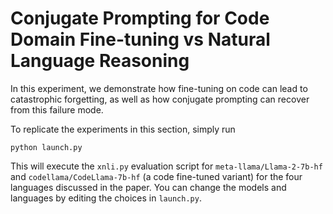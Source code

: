 # Conjugate Prompting for Code Domain Fine-tuning vs Natural Language Reasoning

In this experiment, we demonstrate how fine-tuning on code can lead to catastrophic forgetting, as well as how conjugate prompting can recover from this failure mode.

To replicate the experiments in this section, simply run

```
python launch.py
```

This will execute the `xnli.py` evaluation script for `meta-llama/Llama-2-7b-hf` and `codellama/CodeLlama-7b-hf` (a code fine-tuned variant) for the four languages discussed in the paper. You can change the models and languages by editing the choices in `launch.py`.